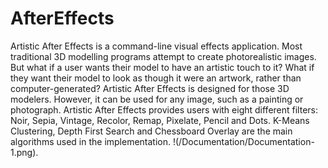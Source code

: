 # AfterEffects
Artistic After Effects is a command-line visual effects application.
Most traditional 3D modelling programs attempt to create photorealistic images. But what if a user wants their model to have an artistic touch to it? What if they want their model to look as though it were an artwork, rather than computer-generated? Artistic After Effects is designed for those 3D modelers. However, it can be used for any image, such as a painting or photograph.
Artistic After Effects provides users with eight different filters: Noir, Sepia, Vintage, Recolor, Remap, Pixelate, Pencil and Dots.
K-Means Clustering, Depth First Search and Chessboard Overlay are the main algorithms used in the implementation.
!(/Documentation/Documentation-1.png).
